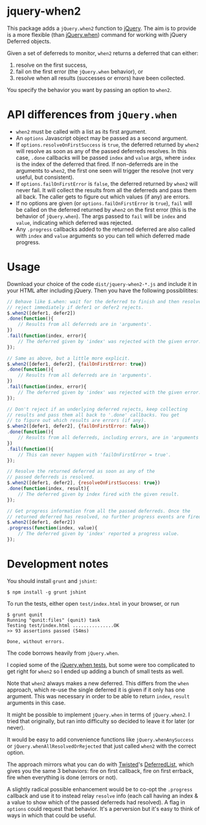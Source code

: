 jquery-when2
============

This package adds a `jQuery.when2` function to
[jQuery](http://jquery.com/). The aim is to provide is a more flexible
(than [jQuery.when](http://api.jquery.com/jQuery.when/)) command for
working with jQuery Deferred objects.

Given a set of deferreds to monitor, `when2` returns a deferred that can
either:

1. resolve on the first success,
1. fail on the first error (the `jQuery.when` behavior), or
1. resolve when all results (successes or errors) have been collected.

You specify the behavior you want by passing an option to `when2`.

API differences from `jQuery.when`
==================================

* `when2` must be called with a list as its first argument.
* An `options` Javascript object may be passed as a second argument.
* If `options.resolveOnFirstSuccess` is `true`, the deferred returned by
  `when2` will resolve as soon as any of the passed deferreds
  resolves. In this case, `.done` callbacks will be passed `index` and `value`
  args, where `index` is the index of the deferred that fired. If
  non-deferreds are in the arguments to `when2`, the first one seen will
  trigger the resolve (not very useful, but consistent).
* If `options.failOnFirstError` is `false`, the deferred returned by
  `when2` will never fail. It will collect the results from all the
  deferreds and pass them all back. The caller gets to figure out which
  values (if any) are errors.
* If no options are given (or `options.failOnFirstError` is `true`), `fail`
  will be called on the deferred returned by `when2` on the first error
  (this is the behavior of `jQuery.when`). The args passed to `fail` will
  be `index` and `value`, indicating which deferred was rejected.
* Any `.progress` callbacks added to the returned deferred are also called
  with `index` and `value` arguments so you can tell which deferred made
  progress.

Usage
=====

Download your choice of the code `dist/jquery-when2-*.js` and include it in
your HTML after including jQuery. Then you have the following possiblitites:

```javascript
// Behave like $.when: wait for the deferred to finish and then resolve;
// reject immediately if defer1 or defer2 rejects.
$.when2([defer1, defer2])
.done(function(){
    // Results from all deferreds are in 'arguments'.
})
.fail(function(index, error){
    // The deferred given by 'index' was rejected with the given error.
});
```

```javascript
// Same as above, but a little more explicit.
$.when2([defer1, defer2], {failOnFirstError: true})
.done(function(){
    // Results from all deferreds are in 'arguments'.
})
.fail(function(index, error){
    // The deferred given by 'index' was rejected with the given error.
});
```

```javascript
// Don't reject if an underlying deferred rejects, keep collecting
// results and pass them all back to '.done' callbacks. You get
// to figure out which results are errors (if any).
$.when2([defer1, defer2], {failOnFirstError: false})
.done(function(){
    // Results from all deferreds, including errors, are in 'arguments'
})
.fail(function(){
    // This can never happen with 'failOnFirstError = true'.
});
```

```javascript
// Resolve the returned deferred as soon as any of the
// passed deferreds is resolved.
$.when2([defer1, defer2], {resolveOnFirstSuccess: true})
.done(function(index, result){
    // The deferred given by index fired with the given result.
});
```

```javascript
// Get progress information from all the passed deferreds. Once the
// returned deferred has resolved, no further progress events are fired.
$.when2([defer1, defer2])
.progress(function(index, value){
    // The deferred given by 'index' reported a progress value.
});
```


Development notes
=================

You should install `grunt` and `jshint`:

    $ npm install -g grunt jshint

To run the tests, either open `test/index.html` in your browser, or run

```shell
$ grunt qunit
Running "qunit:files" (qunit) task
Testing test/index.html ...............OK
>> 93 assertions passed (54ms)

Done, without errors.
```

The code borrows heavily from `jQuery.when`.

I copied some of the [jQuery.when
tests](https://github.com/jquery/jquery/blob/master/test/unit/deferred.js),
but some were too complicated to get right for `when2` so I ended up adding
a bunch of small tests as well.

Note that `when2` always makes a new deferred. This differs from the `when`
approach, which re-use the single deferred it is given if it only has one
argument. This was necessary in order to be able to return `index`,
`result` arguments in this case.

It might be possible to implement `jQuery.when` in terms of
`jQuery.when2`. I tried that originally, but ran into difficulty so
decided to leave it for later (or never).

It would be easy to add convenience functions like
`jQuery.whenAnySuccess` or `jQuery.whenAllResolvedOrRejected` that just
called `when2` with the correct option.

The approach mirrors what you can do with
[Twisted](http://twistedmatrix.com)'s
[DeferredList](http://twistedmatrix.com/documents/current/api/twisted.internet.defer.DeferredList.html),
which gives you the same 3 behaviors: fire on first callback, fire on first
errback, fire when everything is done (errors or not).

A slightly radical possible enhancement would be to co-opt the `.progress`
callback and use it to instead relay `resolve` info (each call having an
index & a value to show which of the passed deferreds had resolved).  A
flag in `options` could request that behavior. It's a perversion but it's
easy to think of ways in which that could be useful.
